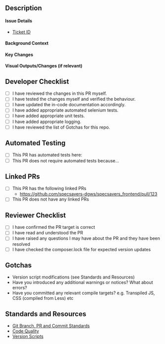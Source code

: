 ## Description

#### Issue Details
- [Ticket ID](...)

#### Background Context
 <!--- Explain your changes in reasonable detail -->
 <!--- What has been changed? -->
 <!--- Why has it been changed? -->

#### Key Changes
<!--- Include a brief explanation and (ideally) the commit hash of each key change -->

#### Visual Outputs/Changes (if relevant)
<!--- Insert any screenshots/images that support or explain your changes -->

## Developer Checklist
<!--- Tick all of the boxes (type an x in there) for all points that apply -->
- [ ] I have reviewed the changes in this PR myself.
- [ ] I have tested the changes myself and verified the behaviour.
- [ ] I have updated the in-code documentation accordingly.
- [ ] I have added appropriate automated selenium tests.
- [ ] I have added appropriate unit tests.
- [ ] I have added appropriate logging.
- [ ] I have reviewed the list of Gotchas for this repo.

## Automated Testing
<!-- Include links to associated Automated Test PRs -->
- [ ] This PR has automated tests here:
	<!--- e.g. https://github.com/specsavers-dgws/test-automation-selenium/pull/123 -->
- [ ] This PR does not require automated tests because...
	<!-- If there are no tests, at least explain why. -->

## Linked PRs
<!--- List linked PRs here -->
- [ ] This PR has the following linked PRs
	<!--- Add/remove links as appropriate -->
	<!--- e.g. - https://github.com/specsavers-dgws/specsavers_frontend/pull/123) -->
	- https://github.com/specsavers-dgws/specsavers_frontend/pull/123
- [ ] This PR does not have any linked PRs

## Reviewer Checklist
<!--- Tick all of the boxes (type an x in there) for all points that apply -->
- [ ] I have confirmed the PR target is correct
- [ ] I have read and understood the PR
- [ ] I have raised any questions I may have about the PR and they have been resolved
- [ ] I have checked the composer.lock file for expected version updates

## Gotchas
<!--- Repo specific 'Gotchas' that frequently catch people out  -->
- Version script modifications (see Standards and Resources)
- Have you introduced any additional warnings or notices? What about errors?
- Have you committed any relevant compile targets? e.g. Transpiled JS, CSS (compiled from Less) etc
  <!--- Examples can be added (or removed if resolved) over time  -->

## Standards and Resources
 - [Git Branch, PR and Commit Standards](https://specsavers.atlassian.net/wiki/spaces/DGWS/pages/1054835058/Git+Branch+PR+and+Commit+Standards)
 - [Code Quality](https://specsavers.atlassian.net/wiki/spaces/DGWS/pages/1010827550/Code+Quality#CodeQuality-CodingStandards)
 - [Version Scripts](https://specsavers.atlassian.net/wiki/spaces/DGWS/pages/1675657276/Version+Upgrade+Scripts)
   <!--- Add any useful resources here  -->
